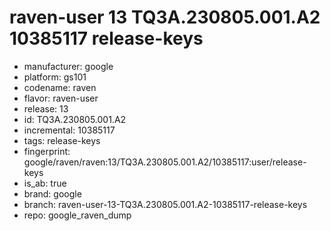 # raven-user 13 TQ3A.230805.001.A2 10385117 release-keys
- manufacturer: google
- platform: gs101
- codename: raven
- flavor: raven-user
- release: 13
- id: TQ3A.230805.001.A2
- incremental: 10385117
- tags: release-keys
- fingerprint: google/raven/raven:13/TQ3A.230805.001.A2/10385117:user/release-keys
- is_ab: true
- brand: google
- branch: raven-user-13-TQ3A.230805.001.A2-10385117-release-keys
- repo: google_raven_dump
